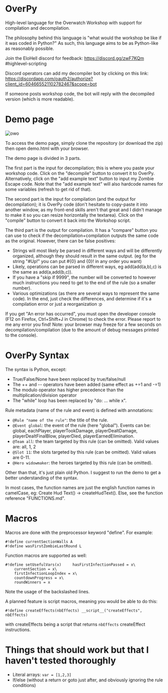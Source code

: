 # OverPy
High-level language for the Overwatch Workshop with support for compilation and decompilation.

The philosophy behind this language is "what would the workshop be like if it was coded in Python?" As such, this language aims to be as Python-like as reasonably possible.

Join the EloHell discord for feedback: https://discord.gg/zwF7KQm #highlevel-scripting

Discord operators can add my decompiler bot by clicking on this link: https://discordapp.com/oauth2/authorize?client_id=604665521102782467&scope=bot

If someone posts workshop code, the bot will reply with the decompiled version (which is more readable).

# Demo page

![owo](https://i.imgur.com/zCP6TYF.png)

To access the demo page, simply clone the repository (or download the zip) then open demo.html with your browser.

The demo page is divided in 3 parts.

The first part is the input for decompilation; this is where you paste your workshop code. Click on the "decompile" button to convert it to OverPy. Alternatively, click on the "add example text" button to input my Zombie Escape code. Note that the "add example text" will also hardcode names for some variables (refresh to get rid of that).

The second part is the input for compilation (and the output for decompilation); it is OverPy code (don't hesitate to copy-paste it into another window, as my front-end skills aren't that great and I didn't manage to make it so you can resize horizontally the textarea). Click on the "compile" button to convert it back into the Workshop script.

The third part is the output for compilation. It has a "compare" button you can use to check if the decompilation+compilation outputs the same code as the original. However, there can be false positives:
- Strings will most likely be parsed in different ways and will be differently organized, although they should result in the same output. (eg for the string "#Up!" you can put #{0} and {0}! in any order you want)
- Likely, operations can be parsed in different ways, eg add(add(a,b),c) is the same as add(a,add(b,c)).
- If you have a "skip if 9999", the number will be converted to however much instructions you need to get to the end of the rule (so a smaller number).
- Various optimizations (as there are several ways to represent the same code). In the end, just check the differences, and determine if it's a compilation error or just a reorganization :p

If you get "An error has occurred", you must open the developer console (F12 on Firefox, Ctrl+Shift+J in Chrome) to check the error. Please report to me any error you find! Note: your browser may freeze for a few seconds on decompilation/compilation (due to the amount of debug messages printed to the console).

# OverPy Syntax

The syntax is Python, except:
- True/False/None have been replaced by true/false/null
- The ++ and -- operators have been added (same effect as +=1 and -=1)
- The modulo operator has higher precedence than the multiplication/division operator
- The "while" loop has been replaced by "do: ... while x".

Rule metadata (name of the rule and event) is defined with annotations:

- `@Rule "name of the rule"`: the title of the rule.
- `@Event global`: the event of the rule (here "global"). Events can be: global, eachPlayer, playerTookDamage, playerDealtDamage, playerDealtFinalBlow, playerDied, playerEarnedElimination.
- `@Team all`: the team targeted by this rule (can be omitted). Valid values are: all, 1, 2
- `@Slot 11`: the slots targeted by this rule (can be omitted). Valid values are 0-11.
- `@Hero widowmaker`: the heroes targeted by this rule (can be omitted).

Other than that, it's just plain old Python. I suggest to run the demo to get a better understanding of the syntax.

In most cases, the function names are just the english function names in camelCase, eg: Create Hud Text() -> createHudText(). Else, see the function reference "FUNCTIONS.md".

# Macros

Macros are done with the preprocessor keyword "define". For example:

```
#!define currentSectionWalls A
#!define wasFirstZombieLastRound L
```

Function macros are supported as well:

```
#!define setUsefulVars(x)     hasFirstInfectionPassed = x\
    currentSection = x\
    firstInfectionLoopIndex = x\
    countdownProgress = x\
    roundWinners = x
```
    
Note the usage of the backslashed lines.

A planned feature is script macros, meaning you would be able to do this:

`#!define createEffects(nbEffects) __script__("createEffects", nbEffects)`

with createEffects being a script that returns `nbEffects` createEffect instructions.

# Things that should work but that I haven't tested thoroughly

- Literal arrays: `var = [1,2,3]`
- If/else (without a return or goto just after, and obviously ignoring the rule conditions)
